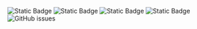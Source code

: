 ![Static Badge](https://img.shields.io/badge/blacklists-60-000000) ![Static Badge](https://img.shields.io/badge/blacklisted-2864367-cc0000) ![Static Badge](https://img.shields.io/badge/whitelisted-2250-00CC00) ![Static Badge](https://img.shields.io/badge/streaming_blacklist-28107-000000) ![GitHub issues](https://img.shields.io/github/issues/fabriziosalmi/blacklists)
